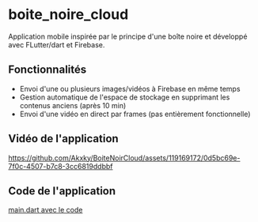 # boite_noire_cloud

Application mobile inspirée par le principe d'une boîte noire et développé avec FLutter/dart et Firebase.

## Fonctionnalités
- Envoi d'une ou plusieurs images/vidéos à Firebase en même temps
- Gestion automatique de l'espace de stockage en supprimant les contenus anciens (après 10 min)
- Envoi d'une vidéo en direct par frames (pas entièrement fonctionnelle)

## Vidéo de l'application

https://github.com/Akxky/BoiteNoirCloud/assets/119169172/0d5bc69e-7f0c-4507-b7c8-3cc6819ddbbf


## Code de l'application
[main.dart avec le code](https://github.com/Akxky/BoiteNoirCloud/blob/main/lib/main.dart)
